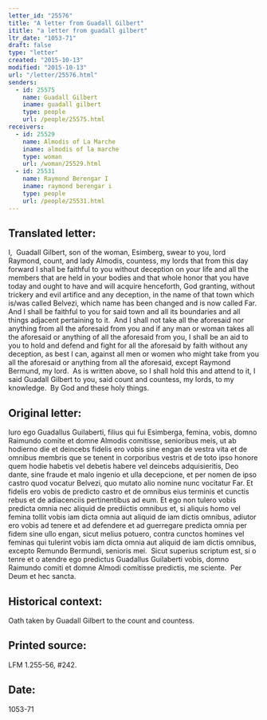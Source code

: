 ```yaml
---
letter_id: "25576"
title: "A letter from Guadall Gilbert"
ititle: "a letter from guadall gilbert"
ltr_date: "1053-71"
draft: false
type: "letter"
created: "2015-10-13"
modified: "2015-10-13"
url: "/letter/25576.html"
senders:
  - id: 25575
    name: Guadall Gilbert
    iname: guadall gilbert
    type: people
    url: /people/25575.html
receivers:
  - id: 25529
    name: Almodis of La Marche
    iname: almodis of la marche
    type: woman
    url: /woman/25529.html
  - id: 25531
    name: Raymond Berengar I
    iname: raymond berengar i
    type: people
    url: /people/25531.html
---
```

<h2> Translated letter:</h2><p>I,&nbsp; Guadall Gilbert, son of the woman, Esimberg, swear to you, lord Raymond, count, and lady Almodis, countess, my lords that from this day forward I shall be faithful to you without deception on your life and all the members that are held in your bodies and that whole honor that you have today and ought to have and will acquire henceforth, God granting, without trickery and evil artifice and any deception, in the name of that town which is/was called Belvezi, which name has been changed and is now called Far.&nbsp; And I shall be faithful to you for said town and all its boundaries and all things adjacent pertaining to it.&nbsp; And I shall not take all the aforesaid nor anything from all the aforesaid from you and if any man or woman takes all the aforesaid or anything of all the aforesaid from you, I shall be an aid to you to hold and defend and fight for all the aforesaid by faith without any deception, as best I can, against all men or women who might take from you all the aforesaid or anything from all the aforesaid, except Raymond Bermund, my lord.&nbsp; As is written above, so I shall hold this and attend to it, I said Guadall Gilbert to you, said count and countess, my lords, to my knowledge.&nbsp; By God and these holy things.</p><h2 class="mt-4"> Original letter:</h2><p class="Bodytext51">Iuro ego Guadallus Guilaberti, filius qui fui Esimberga, femina, vobis, domno Raimundo comite et domne Almodis comitisse, senioribus meis, ut ab hodierno die et deincebs fidelis ero vobis sine engan de vestra vita et de omnibus membris que se tenent in corporibus vestris et de toto ipso honore quem hodie habetis vel debetis habere vel deincebs adquisieritis, Deo dante, sine fraude et malo ingenio et ulla decepcione, et per nomen de ipso castro quod vocatur Belvezi, quo mutato alio nomi­ne nunc vocitatur Far. Et fidelis ero vobis de predicto castro et de omnibus eius terminis et cunctis rebus et de adiacenciis pertinentibus ad eum. Et ego non tulero vobis predicta omnia nec aliquid de prediictis omnibus et, si aliquis homo vel femina tollit vobis iam dicta omnia aut aliquid de iam dictis omnibus, adiutor ero vobis ad tenere et ad defendere et ad guerregare predicta omnia per fidem sine ullo engan, sicut melius potuero, contra cunctos homines vel feminas qui tulerint vobis iam dicta omnia aut aliquid de iam dictis omnibus, excepto Remundo Bermundi, senioris mei.&nbsp; Sicut superius scriptum est, si o tenre et o atendre ego predictus Guadallus Guilaberti vobis, domno Raimundo comiti et domne Almodi comitisse predictis, me sciente.&nbsp; Per Deum et hec sancta.</p><h2 class="mt-4"> Historical context:</h2><p>Oath taken by Guadall Gilbert to the count and countess.</p><h2 class="mt-4"> Printed source:</h2><p>LFM 1.255-56, #242. &nbsp;</p><h2 class="mt-4"> Date:</h2>1053-71